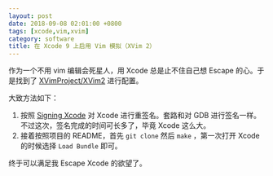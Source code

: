 ```yaml
---
layout: post
date: 2018-09-08 02:01:00 +0800
tags: [xcode,vim,xvim]
category: software
title: 在 Xcode 9 上启用 Vim 模拟（XVim 2） 
---
```


作为一个不用 vim 编辑会死星人，用 Xcode 总是止不住自己想 Escape 的心。于是找到了 [XVimProject/XVim2](https://github.com/XVimProject/XVim) 进行配置。

大致方法如下：

1. 按照 [Signing Xcode](https://github.com/XVimProject/XVim2/blob/master/SIGNING_Xcode.md) 对 Xcode 进行重签名。套路和对 GDB 进行签名一样。不过这次，签名完成的时间可长多了，毕竟 Xcode 这么大。
2. 接着按照项目的 README，首先 `git clone` 然后 `make` ，第一次打开 Xcode 的时候选择 `Load Bundle` 即可。

终于可以满足我 Escape Xcode 的欲望了。